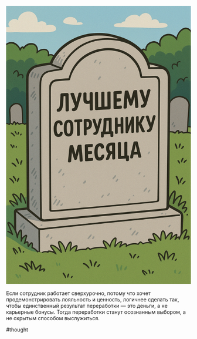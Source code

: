 ![alt text](Сверхурочный-героизм.png)

Если сотрудник работает сверхурочно, потому что хочет продемонстрировать лояльность и ценность, логичнее сделать так, чтобы единственный результат переработки — это деньги, а не карьерные бонусы. Тогда переработки станут осознанным выбором, а не скрытым способом выслужиться.

#thought
